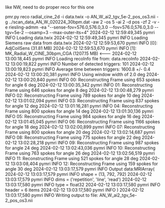 like NW, need to do proper reco for this one 

pmr.py reco radial_cine_2d -i data.twix -o AN_W_ai2_tgv_5e-2_pos_os3.nii -g ../scan_data_AN_W_020224_30bpm.dat -aw 2 -os 5 -ai 2 -d pos -zf 2 -v -e riesling-admm -ea "--sense-fov=576.0,576.0,3.0 --fov=576.0,576.0,3.0 --tgv=5e-2 --osamp=3 --max-outer-its=4"
2024-02-12 12:59:49,345 pymri        INFO     Loading data.twix
2024-02-12 12:59:49,345 pymri        INFO     Loading Siemens raw data from data.twix
2024-02-12 12:59:53,670 pymri        INFO     [0]: AdjCoilSens (31.81 MB)
2024-02-12 12:59:53,670 pymri        INFO     [1]: MK_Radial_W_CINE_30bpm_CGA (1207.15 MB) <---
2024-02-12 13:00:18,445 pymri        INFO     Loading recoInfo file from: data.recoInfo
2024-02-12 13:00:19,822 pymri        INFO     Number of detected triggers: 101
2024-02-12 13:00:19,823 pymri        INFO     Average time between triggers: 1600.8 +/- 0.4
2024-02-12 13:00:20,381 pymri        INFO     Using window width of 2.0 deg
2024-02-12 13:00:20,840 pymri        INFO     00: Reconstructing Frame using 653 spokes for angle 6 deg
2024-02-12 13:00:35,342 pymri        INFO     01: Reconstructing Frame using 646 spokes for angle 8 deg
2024-02-12 13:00:48,279 pymri        INFO     02: Reconstructing Frame using 789 spokes for angle 10 deg
2024-02-12 13:01:02,094 pymri        INFO     03: Reconstructing Frame using 837 spokes for angle 12 deg
2024-02-12 13:01:16,281 pymri        INFO     04: Reconstructing Frame using 800 spokes for angle 14 deg
2024-02-12 13:01:30,136 pymri        INFO     05: Reconstructing Frame using 984 spokes for angle 16 deg
2024-02-12 13:01:45,045 pymri        INFO     06: Reconstructing Frame using 1166 spokes for angle 18 deg
2024-02-12 13:02:00,899 pymri        INFO     07: Reconstructing Frame using 800 spokes for angle 20 deg
2024-02-12 13:02:14,687 pymri        INFO     08: Reconstructing Frame using 775 spokes for angle 22 deg
2024-02-12 13:02:28,218 pymri        INFO     09: Reconstructing Frame using 987 spokes for angle 24 deg
2024-02-12 13:02:43,036 pymri        INFO     10: Reconstructing Frame using 763 spokes for angle 26 deg
2024-02-12 13:02:56,519 pymri        INFO     11: Reconstructing Frame using 521 spokes for angle 28 deg
2024-02-12 13:03:08,404 pymri        INFO     12: Reconstructing Frame using 159 spokes for angle 30 deg
2024-02-12 13:03:17,579 pymri        INFO     Output data:MRIArray(
2024-02-12 13:03:17,579 pymri        INFO     	shape = (13, 792, 792)
2024-02-12 13:03:17,579 pymri        INFO     	dims = ('repetition', 'line', 'read')
2024-02-12 13:03:17,580 pymri        INFO     	type = float32
2024-02-12 13:03:17,580 pymri        INFO     	header = 6 items
2024-02-12 13:03:17,580 pymri        INFO     )
2024-02-12 13:03:17,580 pymri        INFO     Writing output to file: AN_W_ai2_tgv_5e-2_pos_os3.nii
